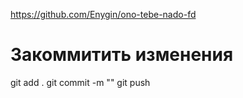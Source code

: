 https://github.com/Enygin/ono-tebe-nado-fd

# Закоммитить изменения
git add .
git commit -m ""
git push